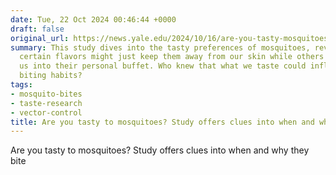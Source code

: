 ```yaml
---
date: Tue, 22 Oct 2024 00:46:44 +0000
draft: false
original_url: https://news.yale.edu/2024/10/16/are-you-tasty-mosquitoes-study-offers-clues-when-and-why-they-bite
summary: This study dives into the tasty preferences of mosquitoes, revealing how
  certain flavors might just keep them away from our skin while others could turn
  us into their personal buffet. Who knew that what we taste could influence their
  biting habits?
tags:
- mosquito-bites
- taste-research
- vector-control
title: Are you tasty to mosquitoes? Study offers clues into when and why they bite
---
```


Are you tasty to mosquitoes? Study offers clues into when and why they bite